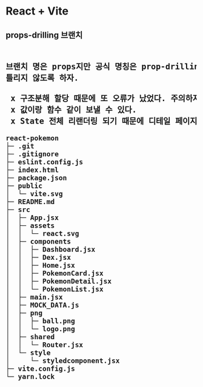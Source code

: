 # React + Vite

<h2> props-drilling 브랜치 <h2>

<pre> 
브랜치 명은 props지만 공식 명칭은 prop-drilling이 맞다고 피드백 받았다.
틀리지 않도록 하자.

 x 구조분해 할당 때문에 또 오류가 났었다. 주의하자
 x 값이랑 함수 같이 보낼 수 있다.
 x State 전체 리랜더링 되기 때문에 디테일 페이지에서 돌아갈 때 저장된 내용이 사라졌다.
</pre>

```
react-pokemon
├─ .git
├─ .gitignore
├─ eslint.config.js
├─ index.html
├─ package.json
├─ public
│  └─ vite.svg
├─ README.md
├─ src
│  ├─ App.jsx
│  ├─ assets
│  │  └─ react.svg
│  ├─ components
│  │  ├─ Dashboard.jsx
│  │  ├─ Dex.jsx
│  │  ├─ Home.jsx
│  │  ├─ PokemonCard.jsx
│  │  ├─ PokemonDetail.jsx
│  │  └─ PokemonList.jsx
│  ├─ main.jsx
│  ├─ MOCK_DATA.js
│  ├─ png
│  │  ├─ ball.png
│  │  └─ logo.png
│  ├─ shared
│  │  └─ Router.jsx
│  └─ style
│     └─ styledcomponent.jsx
├─ vite.config.js
└─ yarn.lock

```
